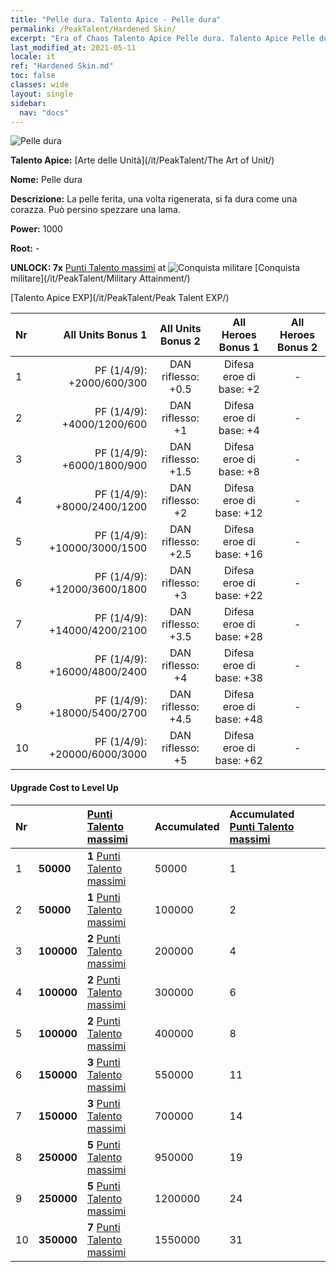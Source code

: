 ```yaml
---
title: "Pelle dura. Talento Apice - Pelle dura"
permalink: /PeakTalent/Hardened Skin/
excerpt: "Era of Chaos Talento Apice Pelle dura. Talento Apice Pelle dura. Pelle dura"
last_modified_at: 2021-05-11
locale: it
ref: "Hardened Skin.md"
toc: false
classes: wide
layout: single
sidebar:
  nav: "docs"
---
```


  ![Pelle dura](/images/pt/talent_2007.png)

  **Talento Apice:** [Arte delle Unità](/it/PeakTalent/The Art of Unit/)

  **Nome:** Pelle dura

  **Descrizione:** La pelle ferita, una volta rigenerata, si fa dura come una corazza. Può persino spezzare una lama.

  **Power:** 1000

  **Root:** -

  **UNLOCK: 7x** [Punti Talento massimi](/ItemsIT/con_934/) at ![Conquista militare](/images/pt/talent_2006.png) [Conquista militare](/it/PeakTalent/Military Attainment/)

  [Talento Apice EXP](/it/PeakTalent/Peak Talent EXP/)

  | Nr | All Units Bonus 1 | All Units Bonus 2 | All Heroes Bonus 1 | All Heroes Bonus 2 |
  |:---|--------------:|:-------------:|:-------------:|:-------------:|
  | 1 | PF (1/4/9): +2000/600/300 | DAN riflesso: +0.5 | Difesa eroe di base: +2 | - |
  | 2 | PF (1/4/9): +4000/1200/600 | DAN riflesso: +1 | Difesa eroe di base: +4 | - |
  | 3 | PF (1/4/9): +6000/1800/900 | DAN riflesso: +1.5 | Difesa eroe di base: +8 | - |
  | 4 | PF (1/4/9): +8000/2400/1200 | DAN riflesso: +2 | Difesa eroe di base: +12 | - |
  | 5 | PF (1/4/9): +10000/3000/1500 | DAN riflesso: +2.5 | Difesa eroe di base: +16 | - |
  | 6 | PF (1/4/9): +12000/3600/1800 | DAN riflesso: +3 | Difesa eroe di base: +22 | - |
  | 7 | PF (1/4/9): +14000/4200/2100 | DAN riflesso: +3.5 | Difesa eroe di base: +28 | - |
  | 8 | PF (1/4/9): +16000/4800/2400 | DAN riflesso: +4 | Difesa eroe di base: +38 | - |
  | 9 | PF (1/4/9): +18000/5400/2700 | DAN riflesso: +4.5 | Difesa eroe di base: +48 | - |
  | 10 | PF (1/4/9): +20000/6000/3000 | DAN riflesso: +5 | Difesa eroe di base: +62 | - |


#### Upgrade Cost to Level Up

  | Nr | <i class="fas fa-coins"/> | [Punti Talento massimi](/ItemsIT/con_934/) | Accumulated <i class="fas fa-coins"/> | Accumulated [Punti Talento massimi](/ItemsIT/con_934/) |
  |:---|:--------------|:-------------|:-------------|:-------------|
  | 1 | **50000** | **1** [Punti Talento massimi](/ItemsIT/con_934/) | 50000 | 1 |
  | 2 | **50000** | **1** [Punti Talento massimi](/ItemsIT/con_934/) | 100000 | 2 |
  | 3 | **100000** | **2** [Punti Talento massimi](/ItemsIT/con_934/) | 200000 | 4 |
  | 4 | **100000** | **2** [Punti Talento massimi](/ItemsIT/con_934/) | 300000 | 6 |
  | 5 | **100000** | **2** [Punti Talento massimi](/ItemsIT/con_934/) | 400000 | 8 |
  | 6 | **150000** | **3** [Punti Talento massimi](/ItemsIT/con_934/) | 550000 | 11 |
  | 7 | **150000** | **3** [Punti Talento massimi](/ItemsIT/con_934/) | 700000 | 14 |
  | 8 | **250000** | **5** [Punti Talento massimi](/ItemsIT/con_934/) | 950000 | 19 |
  | 9 | **250000** | **5** [Punti Talento massimi](/ItemsIT/con_934/) | 1200000 | 24 |
  | 10 | **350000** | **7** [Punti Talento massimi](/ItemsIT/con_934/) | 1550000 | 31 |
